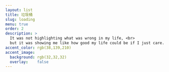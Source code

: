 ```yaml
---
layout: list
title: 垃圾桶
slug: loading
menu: true
order: 2
description: >
  It was not highlighting what was wrong in my life, <br>
  but it was showing me like how good my life could be if I just care.
accent_color: rgb(38,139,210)
accent_image:
  background: rgb(32,32,32)
  overlay:    false
---
```

